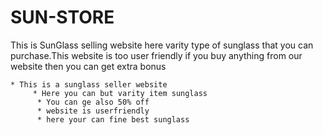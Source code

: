 # SUN-STORE

This is SunGlass selling website here varity type of sunglass that you can purchase.This website is too user friendly if you buy anything from our website then you can get extra bonus

    * This is a sunglass seller website 
         * Here you can but varity item sunglass
          * You can ge also 50% off
          * website is userfriendly
          * here your can fine best sunglass
